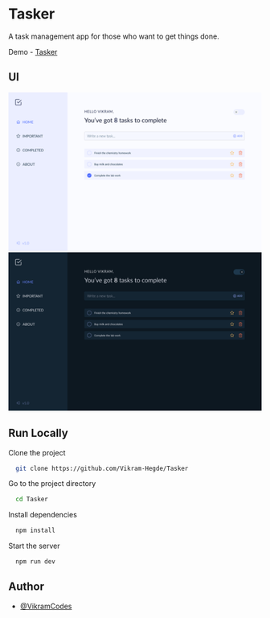 
# Tasker

A task management app for those who want to get things done.

Demo - [Tasker](https://tasker-v1.vercel.app "Tasker Preview")

## UI
![Tasker Light Mode](./lightmode.png "Tasker light mode preview")
![Tasker Dark Mode](./darkmode.png "Tasker dark mode preview")

## Run Locally

Clone the project

```bash
  git clone https://github.com/Vikram-Hegde/Tasker
```

Go to the project directory

```bash
  cd Tasker
```

Install dependencies

```bash
  npm install
```

Start the server

```bash
  npm run dev
```


## Author

- [@VikramCodes](https://twitter.com/VikramCodes)


